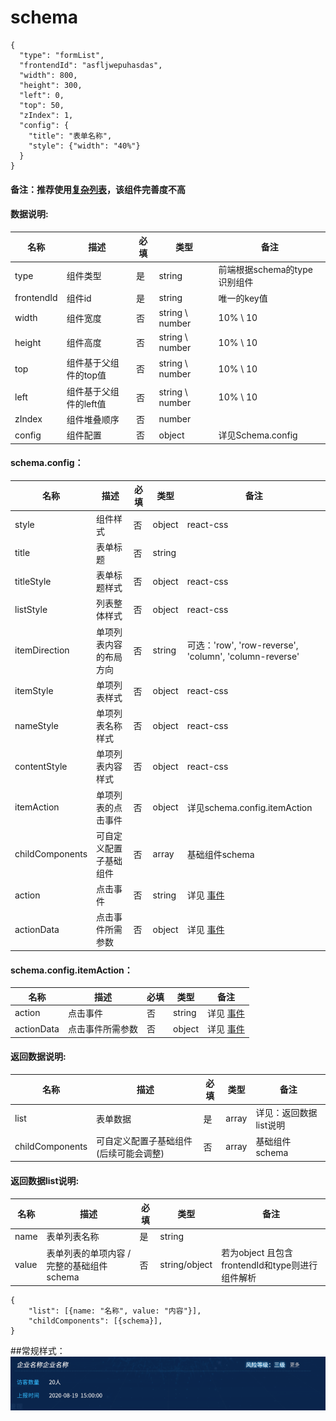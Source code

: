 # schema
```
{
  "type": "formList",
  "frontendId": "asfljwepuhasdas",
  "width": 800,
  "height": 300,
  "left": 0,
  "top": 50,
  "zIndex": 1,
  "config": {
    "title": "表单名称",
    "style": {"width": "40%"}
  }
}
```
#### 备注：推荐使用[复杂列表](/高级属性/复杂列表-%2D-ComplexList)，该组件完善度不高

#### 数据说明:
| 名称 | 描述 | 必填 | 类型 | 备注 |
|--|--|--|--|--|
| type | 组件类型 | 是 | string | 前端根据schema的type识别组件 |
| frontendId | 组件id | 是 | string | 唯一的key值 |
| width | 组件宽度 | 否 | string \ number | 10% \ 10 |
| height | 组件高度 | 否 | string \ number | 10% \ 10 |
| top | 组件基于父组件的top值 | 否 | string \ number | 10% \ 10 |
| left | 组件基于父组件的left值 | 否 | string \ number | 10% \ 10 |
| zIndex | 组件堆叠顺序 | 否 | number |  |
| config | 组件配置 | 否 | object | 详见Schema.config |

#### schema.config：

| 名称 | 描述 | 必填 | 类型 |备注 |
|--|--|--|--|--|
| style | 组件样式 | 否 | object | react-css |
| title | 表单标题 | 否 | string |  |
| titleStyle | 表单标题样式 | 否 | object | react-css |
| listStyle | 列表整体样式 | 否 | object | react-css |
| itemDirection | 单项列表内容的布局方向 | 否 | string | 可选：'row', 'row-reverse', 'column', 'column-reverse' |
| itemStyle | 单项列表样式 | 否 | object | react-css |
| nameStyle | 单项列表名称样式 | 否 | object | react-css |
| contentStyle | 单项列表内容样式 | 否 | object | react-css |
| itemAction | 单项列表的点击事件 | 否 | object | 详见schema.config.itemAction |
| childComponents | 可自定义配置子基础组件 | 否 | array | 基础组件schema |
| action | 点击事件 | 否 | string | 详见 [事件](/事件) |
| actionData | 点击事件所需参数 | 否 | object | 详见 [事件](/事件) |

#### schema.config.itemAction：

| 名称 | 描述 | 必填 | 类型 |备注 |
|--|--|--|--|--|
| action | 点击事件 | 否 | string | 详见 [事件](/事件) |
| actionData | 点击事件所需参数 | 否 | object | 详见 [事件](/事件) |

#### 返回数据说明:

| 名称 | 描述 | 必填 | 类型 | 备注 |
|--|--|--|--|--|
| list | 表单数据 | 是 | array | 详见：返回数据list说明 |
| childComponents | 可自定义配置子基础组件(后续可能会调整) | 否 | array | 基础组件schema |

#### 返回数据list说明:
| 名称 | 描述 | 必填 | 类型 | 备注 |
|--|--|--|--|--|
| name | 表单列表名称 | 是 | string |  |
| value | 表单列表的单项内容 / 完整的基础组件schema | 否 | string/object | 若为object 且包含 frontendId和type则进行组件解析 |

```
{
    "list": [{name: "名称", value: "内容"}],
    "childComponents": [{schema}],
}
```

##常规样式：
 ![image.png](/.attachments/image-5486f512-a47d-4df9-a795-28677559054d.png)
